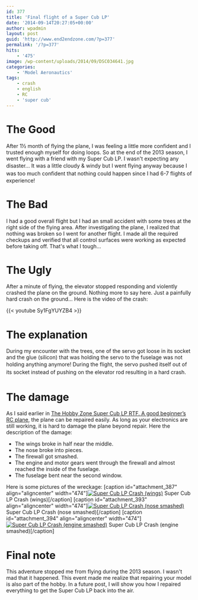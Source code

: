 ```yaml
---
id: 377
title: 'Final flight of a Super Cub LP'
date: '2014-09-14T20:27:05+00:00'
author: wpadmin
layout: post
guid: 'http://www.end2endzone.com/?p=377'
permalink: '/?p=377'
hits:
    - '475'
image: /wp-content/uploads/2014/09/DSC034641.jpg
categories:
    - 'Model Aeronautics'
tags:
    - crash
    - english
    - RC
    - 'super cub'
---
```


# The Good

After 1½ month of flying the plane, I was feeling a little more confident and I trusted enough myself for doing loops. So at the end of the 2013 season, I went flying with a friend with my Super Cub LP. I wasn't expecting any disaster... <span style="line-height: 1.5;">It was a little cloudy &amp; windy but I went flying anyway because I was too much confident that nothing could </span>happen since I had 6-7 flights of experience!<span style="line-height: 1.5;"></span>

# The Bad

I had a good overall flight but I had an small accident with some trees at the right side of the flying area. After investigating the plane, I realized that nothing was broken so I went for another flight. I made all the required checkups and verified that all control surfaces were working as expected before taking off. That's what I tough...

# The Ugly

After a minute of flying, the elevator stopped responding and violently crashed the plane on the ground. Nothing more to say here. Just a painfully hard crash on the ground... Here is the video of the crash:

{{< youtube Sy1FgYUYZB4 >}}

# The explanation

During my encounter with the trees, one of the servo got loose in its socket and the glue (silicon) that was holding the servo to the fuselage was not holding anything anymore! During the flight, the servo <span style="line-height: 1.5;">pushed itself</span><span style="line-height: 1.5;"> </span><span style="line-height: 1.5;">out of its socket instead of pushing on the elevator rod resulting in a hard crash.</span>

# The damage

As I said earlier in [The Hobby Zone Super Cub LP RTF. A good beginner’s RC plane](/the-hobby-zone-super-cub-lp-rtf-a-good-beginners-rc-plane/), the plane can be repaired easily. As long as your electronics are still working, it is hard to damage the plane beyond repair. Here the description of the damage:

- The wings broke in half near the middle.
- The nose broke into pieces.
- The firewall got smashed.
- The engine and motor gears went through the firewall and almost reached the inside of the fuselage.
- The fuselage bent near the second window.

Here is some pictures of the wreckage: \[caption id="attachment\_387" align="aligncenter" width="474"\][![Super Cub LP Crash (wings)](https://www.end2endzone.com/wp-content/uploads/2014/09/DSC034641-1024x768.jpg)](https://www.end2endzone.com/wp-content/uploads/2014/09/DSC034641.jpg) Super Cub LP Crash (wings)\[/caption\] \[caption id="attachment\_393" align="aligncenter" width="474"\][![Super Cub LP Crash (nose smashed)](https://www.end2endzone.com/wp-content/uploads/2014/09/DSC03466-1024x768.jpg)](https://www.end2endzone.com/wp-content/uploads/2014/09/DSC03466.jpg) Super Cub LP Crash (nose smashed)\[/caption\] \[caption id="attachment\_394" align="aligncenter" width="474"\][![Super Cub LP Crash (engine smashed)](https://www.end2endzone.com/wp-content/uploads/2014/09/DSC03468-1024x768.jpg)](https://www.end2endzone.com/wp-content/uploads/2014/09/DSC03468.jpg) Super Cub LP Crash (engine smashed)\[/caption\]

# Final note

This adventure stopped me from flying during the 2013 season. I wasn't mad that it happened. This event made me realize that repairing your model is also part of the hobby. In a future post, I will show you how I repaired everything to get the Super Cub LP back into the air.